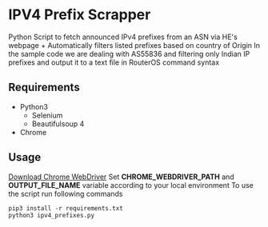 # IPV4 Prefix Scrapper
Python Script to fetch announced IPv4 prefixes from an ASN via HE's webpage + Automatically filters listed prefixes based on country of Origin
In the sample code we are dealing with AS55836 and filtering only Indian IP prefixes and output it to a text file in RouterOS command syntax

## Requirements
- Python3
	- Selenium
	- Beautifulsoup 4
- Chrome

## Usage
[Download Chrome WebDriver](https://chromedriver.chromium.org/downloads)
Set  **CHROME_WEBDRIVER_PATH** and **OUTPUT_FILE_NAME** variable according to your local environment
To use the script run following commands
```
pip3 install -r requirements.txt
python3 ipv4_prefixes.py
```